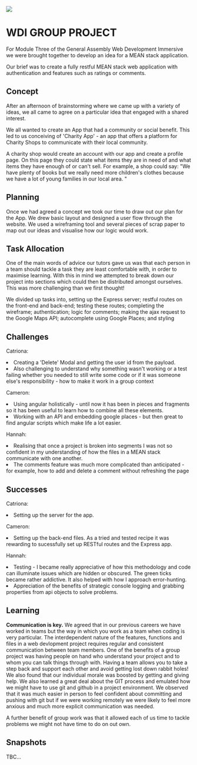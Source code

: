 <img src="https://ga-dash.s3.amazonaws.com/production/assets/logo-9f88ae6c9c3871690e33280fcf557f33.png">

<h1>WDI GROUP PROJECT</h1>

<p>For Module Three of the General Assembly Web Development Immersive we were brought together to develop an idea for a MEAN stack application.</p>

<p>Our brief was to create a fully restful MEAN stack web application with authentication and features such as ratings or comments.</p>


<h2>Concept</h2>
<p>After an afternoon of brainstorming where we came up with a variety of ideas, we all came to agree on a particular idea that engaged with a shared interest.</p>

<p>We all wanted to create an App that had a community or social benefit. This led to us conceiving of 'Charity App' - an app that offers a platform for Charity Shops to communicate with their local community. </p>

<p>A charity shop would create an account with our app and create a profile page. On this page they could state what items they are in need of and what items they have enough of or can't sell. For example, a shop could say: "We have plenty of books but we really need more children's clothes because we have a lot of young families in our local area. "</p>

<h2>Planning</h2>
<p>Once we had agreed a concept we took our time to draw out our plan for the App. We drew basic layout and designed a user flow through the website. We used a wireframing tool and several pieces of scrap paper to map out our ideas and visualise how our logic would work.</p>

<h2>Task Allocation</h2>
<p>One of the main words of advice our tutors gave us was that each person in a team should tackle a task they are least comfortable with, in order to maximise learning. With this in mind we attempted to break down our project into sections which could then be distributed amongst ourselves. This was more challenging than we first thought!</p>

<p>We divided up tasks into, setting up the Express server; restful routes on the front-end and back-end; testing these routes; completing the wireframe; authentication; logic for comments; making the ajax request to the Google Maps API; autocomplete using Google Places; and styling</p>

<h2>Challenges</h2>
<p>Catriona:
<li>Creating a 'Delete' Modal and getting the user id from the payload. </li>
<li>Also challenging to understand why something wasn't working or a test failing whether you needed to still write some code or if it was someone else's responsibility - how to make it work in a group context</li></p>
<p>Cameron:
<li>Using angular holistically - until now it has been in pieces and fragments so it has been useful to learn how to combine all these elements.
<li>Working with an API and embedding google places - but then great to find angular scripts which make life a lot easier.</li>
</p>
<p>Hannah:
<li>Realising that once a project is broken into segments I was not so confident in my understanding of how the files in a MEAN stack communicate with one another. </li>
<li>The comments feature was much more complicated than anticipated - for example, how to add and delete a comment without refreshing the page</li>

</p>

<h2>Successes</h2>
<p>
Catriona:
<li>Setting up the server for the app. </li>
</p>
<p>
Cameron:
<li>Setting up the back-end files. As a tried and tested recipe it was rewarding to sucessfully set up RESTful routes and the Express app. </li>
</p>

<p>
Hannah:
<li>Testing - I became really appreciative of how this methodology and code can illuminate issues which are hidden or obscured. The green ticks became rather addictive. It also helped with how I approach error-hunting. </li>
<li>Appreciation of the benefits of strategic console logging and grabbing properties from api objects to solve problems.</li>
</p>



<h2>Learning</h2>
<p>
<strong>Communication is key.</strong>
We agreed that in our previous careers we have worked in teams but the way in which you work as a team when coding is very particular.
The interdependent nature of the features, functions and files in a web devlopment project requires regular and consistent communication between team members.
One of the benefits of a group project was having people on hand who understand your project and to whom you can talk things through with. Having a team allows you to take a step back and support each other and avoid getting lost down  rabbit holes!
We also found that our individual morale was boosted by getting and giving help.
We also learned a great deal about the GIT process and emulated how we might have to use git and github in a project environment. We observed that it was much easier in person to feel confident about committing and pushing with git but if we were working remotely we were likely to feel more anxious and much more explicit communication was needed.

A further benefit of group work was that it allowed each of us time to tackle problems we might not have time to do on out own.
</p>

<h2>Snapshots</h2>
TBC...
